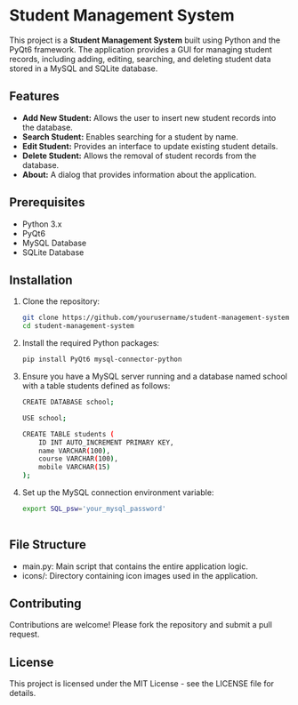 # Student Management System

This project is a **Student Management System** built using Python and the PyQt6 framework. The application provides a GUI for managing student records, including adding, editing, searching, and deleting student data stored in a MySQL and SQLite database.

## Features

- **Add New Student:** Allows the user to insert new student records into the database.
- **Search Student:** Enables searching for a student by name.
- **Edit Student:** Provides an interface to update existing student details.
- **Delete Student:** Allows the removal of student records from the database.
- **About:** A dialog that provides information about the application.

## Prerequisites

- Python 3.x
- PyQt6
- MySQL Database
- SQLite Database

## Installation

1. Clone the repository:

   ```bash
   git clone https://github.com/yourusername/student-management-system.git
   cd student-management-system

2. Install the required Python packages:

   ```bash
   pip install PyQt6 mysql-connector-python

3. Ensure you have a MySQL server running and a database named school with a table students defined as follows:

   ```bash
   CREATE DATABASE school;
   
   USE school;
   
   CREATE TABLE students (
       ID INT AUTO_INCREMENT PRIMARY KEY,
       name VARCHAR(100),
       course VARCHAR(100),
       mobile VARCHAR(15)
   );

4. Set up the MySQL connection environment variable:

   ```bash
   export SQL_psw='your_mysql_password'
 

## File Structure
- main.py: Main script that contains the entire application logic.
- icons/: Directory containing icon images used in the application.

## Contributing
Contributions are welcome! Please fork the repository and submit a pull request.

## License
This project is licensed under the MIT License - see the LICENSE file for details.
